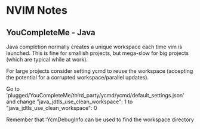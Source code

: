 # NVIM Notes

## YouCompleteMe - Java

Java completion normally creates a unique workspace each time vim is launched.
This is fine for smallish projects, but mega-slow for big projects (which are
typical while at work).

For large projects consider setting ycmd to reuse the workspace (accepting
the potential for a corrupted workspace/parallel updates).

Go to 'plugged/YouCompleteMe/third_party/ycmd/ycmd/default_settings.json'
and change
  "java_jdtls_use_clean_workspace": 1
to
  "java_jdtls_use_clean_workspace": 0

Remember that :YcmDebugInfo can be used to find the workspace directory
